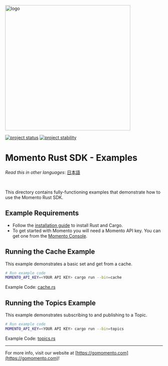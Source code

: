 <img src="https://docs.momentohq.com/img/momento-logo-forest.svg" alt="logo" width="400"/>

[![project status](https://momentohq.github.io/standards-and-practices/badges/project-status-official.svg)](https://github.com/momentohq/standards-and-practices/blob/main/docs/momento-on-github.md)
[![project stability](https://momentohq.github.io/standards-and-practices/badges/project-stability-alpha.svg)](https://github.com/momentohq/standards-and-practices/blob/main/docs/momento-on-github.md)


# Momento Rust SDK - Examples

_Read this in other languages_: [日本語](README.ja.md)

<br>

This directory contains fully-functioning examples that demonstrate how to use the Momento Rust SDK.

## Example Requirements

- Follow the [installation guide](https://doc.rust-lang.org/cargo/getting-started/installation.html) to install Rust and Cargo.
- To get started with Momento you will need a Momento API key. You can get one from the [Momento Console](https://console.gomomento.com).

## Running the Cache Example

This example demonstrates a basic set and get from a cache.

```bash
# Run example code
MOMENTO_API_KEY=<YOUR API KEY> cargo run --bin=cache
```

Example Code: [cache.rs](src/cache.rs)

## Running the Topics Example

This example demonstrates subscribing to and publishing to a Topic.

```bash
# Run example code
MOMENTO_API_KEY=<YOUR API KEY> cargo run --bin=topics
```

Example Code: [topics.rs](src/topics.rs)

----------------------------------------------------------------------------------------
For more info, visit our website at [https://gomomento.com](https://gomomento.com)!
